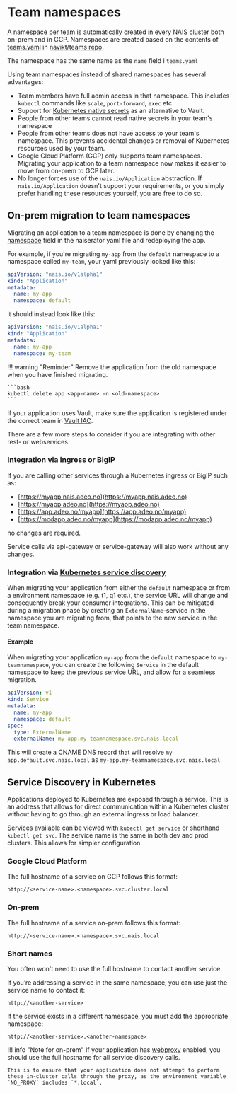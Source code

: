 # Team namespaces

A namespace per team is automatically created in every NAIS cluster both on-prem and in GCP. Namespaces are created based on the contents of [teams.yaml](https://github.com/navikt/teams/blob/master/teams.yml) in [navikt/teams repo](https://github.com/navikt/teams/).

The namespace has the same name as the `name` field i `teams.yaml`

Using team namespaces instead of shared namespaces has several advantages:

* Team members have full admin access in that namespace. This includes `kubectl` commands like `scale`, `port-forward`, `exec` etc. 
* Support for [Kubernetes native secrets](https://kubernetes.io/docs/concepts/configuration/secret/) as an alternative to Vault. 
* People from other teams cannot read native secrets in your team's namespace
* People from other teams does not have access to your team's namespace. This prevents accidental changes or removal of Kubernetes resources used by your team. 
* Google Cloud Platform \(GCP\) only supports team namespaces. Migrating your application to a team namespace now makes it easier to move from on-prem to GCP later.
* No longer forces use of the `nais.io/Application` abstraction. If `nais.io/Application` doesn't support your requirements, or you simply prefer handling these resources yourself, you are free to do so.

## On-prem migration to team namespaces

Migrating an application to a team namespace is done by changing the [namespace](../nais-application/nais.yaml/reference.md#metadatanamespace) field in the naiserator yaml file and redeploying the app.

For example, if you're migrating `my-app` from the `default` namespace to a namespace called `my-team`, your yaml previously looked like this:

```yaml
apiVersion: "nais.io/v1alpha1"
kind: "Application"
metadata:
  name: my-app
  namespace: default
```

it should instead look like this:

```yaml
apiVersion: "nais.io/v1alpha1"
kind: "Application"
metadata:
  name: my-app
  namespace: my-team
```

!!! warning "Reminder"
    Remove the application from the old namespace when you have finished migrating.

    ```bash
    kubectl delete app <app-name> -n <old-namespace>
    ```


If your application uses Vault, make sure the application is registered under the correct team in [Vault IAC](https://github.com/navikt/vault-iac/).

There are a few more steps to consider if you are integrating with other rest- or webservices.

### Integration via ingress or BigIP

If you are calling other services through a Kubernetes ingress or BigIP such as:

* [https://myapp.nais.adeo.no](https://myapp.nais.adeo.no) 
* [https://myapp.adeo.no](https://myapp.adeo.no) 
* [https://app.adeo.no/myapp](https://app.adeo.no/myapp)
* [https://modapp.adeo.no/myapp](https://modapp.adeo.no/myapp) 

no changes are required.

Service calls via api-gateway or service-gateway will also work without any changes.

### Integration via [Kubernetes service discovery](team-namespaces.md#service-discovery-in-kubernetes)

When migrating your application from either the `default` namespace or from a environment namespace (e.g. t1, q1 etc.), the service URL will change and consequently break your consumer integrations.
This can be mitigated during a migration phase by creating an `ExternalName`-service in the namespace you are migrating from, that points to the new service in the team namespace.

#### Example

When migrating your application `my-app` from the `default` namespace to `my-teamnamespace`, you can create the following `Service` in the default namespace to keep the previous service URL, and allow for a seamless migration.

```yaml
apiVersion: v1
kind: Service
metadata:
  name: my-app
  namespace: default
spec:
  type: ExternalName
  externalName: my-app.my-teamnamespace.svc.nais.local
```

This will create a CNAME DNS record that will resolve `my-app.default.svc.nais.local` as `my-app.my-teamnamespace.svc.nais.local`

## Service Discovery in Kubernetes

Applications deployed to Kubernetes are exposed through a service. This is an address that allows for direct communication within a Kubernetes cluster without having to go through an external ingress or load balancer.

Services available can be viewed with `kubectl get service` or shorthand `kubectl get svc`. The service name is the same in both dev and prod clusters. This allows for simpler configuration.

### Google Cloud Platform

The full hostname of a service on GCP follows this format:

```text
http://<service-name>.<namespace>.svc.cluster.local
```

### On-prem

The full hostname of a service on-prem follows this format:

```text
http://<service-name>.<namespace>.svc.nais.local
```

### Short names

You often won't need to use the full hostname to contact another service.

If you’re addressing a service in the same namespace, you can use just the service name to contact it:

```text
http://<another-service>
```

If the service exists in a different namespace, you must add the appropriate namespace:

```text
http://<another-service>.<another-namespace>
```

!!! info "Note for on-prem"
    If your application has [webproxy](../nais-application/nais.yaml/reference.md#specwebproxy) enabled, you should use the full hostname for all service discovery calls.

    This is to ensure that your application does not attempt to perform these in-cluster calls through the proxy, as the environment variable `NO_PROXY` includes `*.local`.

